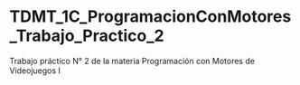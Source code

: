 # TDMT_1C_ProgramacionConMotores_Trabajo_Practico_2
 Trabajo práctico N° 2 de la materia Programación con Motores de Videojuegos I
